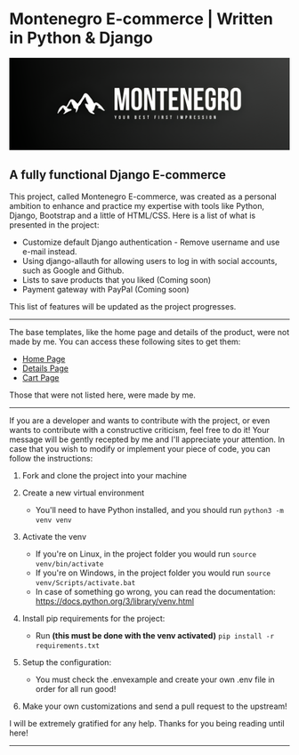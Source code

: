 # **Montenegro E-commerce | Written in Python & Django**

![Montenegro Icon](https://github.com/eugencius/ecommerce/blob/main/montenegro-icon.png)

## A fully functional Django E-commerce

This project, called Montenegro E-commerce, was created as a personal ambition to enhance and practice my expertise with tools like Python, Django, Bootstrap and a little of HTML/CSS.
Here is a list of what is presented in the project:

- Customize default Django authentication - Remove username and use e-mail instead.
- Using django-allauth for allowing users to log in with social accounts, such as Google and Github.
- Lists to save products that you liked (Coming soon)
- Payment gateway with PayPal (Coming soon)

This list of features will be updated as the project progresses.

---

The base templates, like the home page and details of the product, were not made by me. You can access these following sites to get them:

- [Home Page](https://startbootstrap.com/template/shop-homepage) <br>
- [Details Page](https://startbootstrap.com/template/shop-item) <br>
- [Cart Page](https://mdbootstrap.com/docs/standard/extended/shopping-carts/)

Those that were not listed here, were made by me.

---

If you are a developer and wants to contribute with the project, or even wants to contribute with a constructive criticism, feel free to do it! Your message will be gently recepted by me and I'll appreciate your attention. In case that you wish to modify or implement your piece of code, you can follow the instructions:

1. Fork and clone the project into your machine
2. Create a new virtual environment
   - You'll need to have Python installed, and you should run `python3 -m venv venv`
3. Activate the venv
   - If you're on Linux, in the project folder you would run `source venv/bin/activate`
   - If you're on Windows, in the project folder you would run `source venv/Scripts/activate.bat`
   - In case of something go wrong, you can read the documentation: https://docs.python.org/3/library/venv.html
4. Install pip requirements for the project:
   - Run **(this must be done with the venv activated)** `pip install -r requirements.txt`
5. Setup the configuration:

   - You must check the .envexample and create your own .env file in order for all run good!

6. Make your own customizations and send a pull request to the upstream!

I will be extremely gratified for any help. Thanks for you being reading until here!

---

